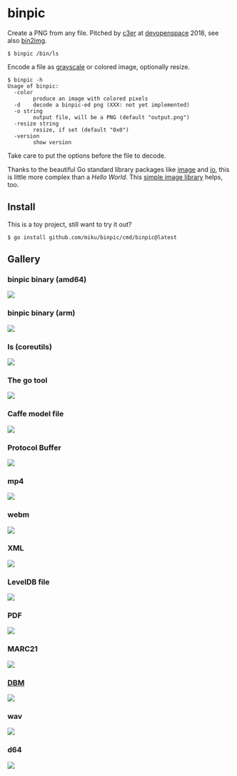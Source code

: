 # binpic

Create a PNG from any file. Pitched by [c3er](https://github.com/c3er) at
[devopenspace](https://twitter.com/devopenspace) 2018, see also
[bin2img](https://github.com/c3er/bin2img).

```shell
$ binpic /bin/ls
```

Encode a file as [grayscale](https://golang.org/pkg/image/#Gray) or colored image, optionally resize.

```shell
$ binpic -h
Usage of binpic:
  -color
        produce an image with colored pixels
  -d    decode a binpic-ed png (XXX: not yet implemented)
  -o string
        output file, will be a PNG (default "output.png")
  -resize string
        resize, if set (default "0x0")
  -version
        show version
```

Take care to put the options before the file to decode.

Thanks to the beautiful Go standard library packages like
[image](https://golang.org/pkg/image/) and [io](https://golang.org/pkg/io/),
this is little more complex than a *Hello World*. This [simple image
library](https://github.com/disintegration/imaging) helps, too.

## Install

This is a toy project, still want to try it out?

```shell
$ go install github.com/miku/binpic/cmd/binpic@latest
```

## Gallery

### binpic binary (amd64)

![](output.png)

### binpic binary (arm)

![](gallery/arm.png)

### ls (coreutils)

![](gallery/ls.png)

### The go tool

![](gallery/go.png)

### Caffe model file

![](gallery/lenet.png)

### Protocol Buffer

![](gallery/pb.png)

### mp4

![](gallery/mp4.png)

### webm

![](gallery/webm.png)

### XML

![](gallery/xml.png)

### LevelDB file

![](gallery/ldb.png)

### PDF

![](gallery/pdf.png)

### MARC21

![](gallery/marc21.png)

### [DBM](https://en.wikipedia.org/wiki/Dbm)

![](gallery/dbm.png)

### wav

![](gallery/wav.png)

### d64

![](gallery/d64.png)

